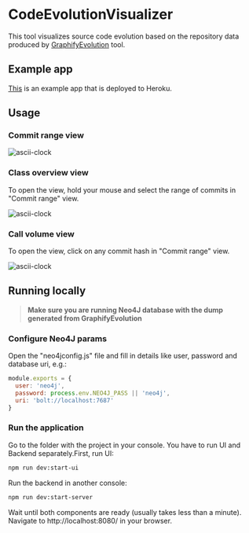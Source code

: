 # CodeEvolutionVisualizer

This tool visualizes source code evolution based on the repository data produced by [GraphifyEvolution](https://github.com/kristiinara/GraphifyEvolution) tool.
## Example app

[This](https://code-evolution-visualizer.herokuapp.com) is an example app that is deployed to Heroku.

## Usage

### Commit range view

![ascii-clock](https://i.ibb.co/7Ksnrn3/commit-range-view.png)


### Class overview view
To open the view, hold your mouse and select the range of commits in "Commit range" view.

![ascii-clock](https://i.ibb.co/gwj85pN/class-overview-view.png)


### Call volume view
To open the view, click on any commit hash in "Commit range" view.

![ascii-clock](https://i.ibb.co/Qb6Y3N6/call-volume-view.png)


## Running locally

> **Make sure you are running Neo4J database with the dump generated from GraphifyEvolution**

### Configure Neo4J params

Open the "neo4jconfig.js" file and fill in details like user, password and database uri, e.g.:
```javascript
module.exports = {
  user: 'neo4j',
  password: process.env.NEO4J_PASS || 'neo4j',
  uri: 'bolt://localhost:7687'
}
```

### Run the application

Go to the folder with the project in your console. You have to run UI and Backend separately.First, run UI:
```bash
npm run dev:start-ui
```

Run the backend in another console:
```bash
npm run dev:start-server
```

Wait until both components are ready (usually takes less than a minute). Navigate to http://localhost:8080/ in your browser.

